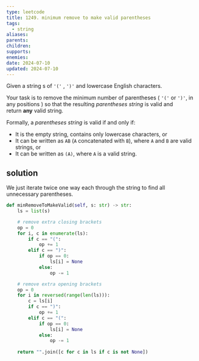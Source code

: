 ```yaml
---
type: leetcode
title: 1249. minimum remove to make valid parentheses
tags:
  - string
aliases: 
parents: 
children: 
supports: 
enemies: 
date: 2024-07-10
updated: 2024-07-10
---
```


Given a string s of `'('` , `')'` and lowercase English characters.

Your task is to remove the minimum number of parentheses ( `'('` or `')'`, in any positions ) so that the resulting _parentheses string_ is valid and return **any** valid string.

Formally, a _parentheses string_ is valid if and only if:

- It is the empty string, contains only lowercase characters, or
- It can be written as `AB` (`A` concatenated with `B`), where `A` and `B` are valid strings, or
- It can be written as `(A)`, where `A` is a valid string.

## solution

We just iterate twice one way each through the string to find all unnecessary parentheses.

```python
def minRemoveToMakeValid(self, s: str) -> str:
	ls = list(s)

	# remove extra closing brackets
	op = 0
	for i, c in enumerate(ls):
		if c == "(":
			op += 1
		elif c == ")":
			if op == 0:
				ls[i] = None
			else:
				op -= 1

	# remove extra opening brackets
	op = 0
	for i in reversed(range(len(ls))):
		c = ls[i]
		if c == ")":
			op += 1
		elif c == "(":
			if op == 0:
				ls[i] = None
			else:
				op -= 1
	  
	return "".join([c for c in ls if c is not None])
```
